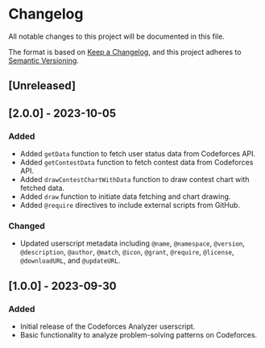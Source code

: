 # Changelog

All notable changes to this project will be documented in this file.

The format is based on [Keep a Changelog](https://keepachangelog.com/en/1.0.0/),
and this project adheres to [Semantic Versioning](https://semver.org/spec/v2.0.0.html).

## [Unreleased]

## [2.0.0] - 2023-10-05
### Added
- Added `getData` function to fetch user status data from Codeforces API.
- Added `getContestData` function to fetch contest data from Codeforces API.
- Added `drawContestChartWithData` function to draw contest chart with fetched data.
- Added `draw` function to initiate data fetching and chart drawing.
- Added `@require` directives to include external scripts from GitHub.

### Changed
- Updated userscript metadata including `@name`, `@namespace`, `@version`, `@description`, `@author`, `@match`, `@icon`, `@grant`, `@require`, `@license`, `@downloadURL`, and `@updateURL`.

## [1.0.0] - 2023-09-30
### Added
- Initial release of the Codeforces Analyzer userscript.
- Basic functionality to analyze problem-solving patterns on Codeforces.